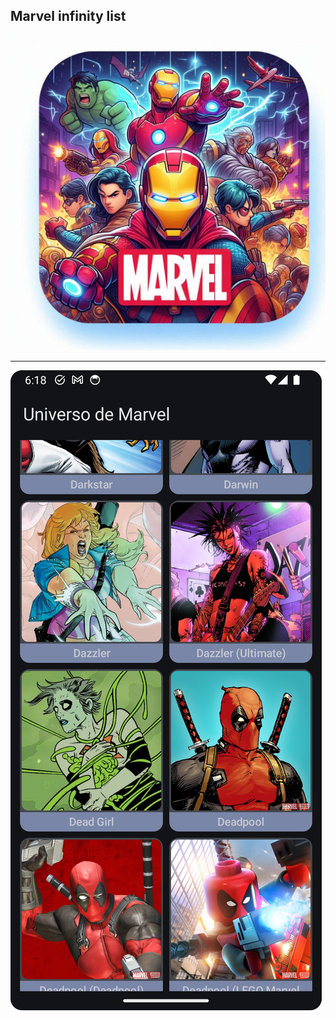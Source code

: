 ## Marvel infinity list 

![](https://github.com/jander96/resources_for_repos/blob/main/app_icon.jpg)

-----

![](https://github.com/jander96/resources_for_repos/blob/main/Screenshot_20240714_181921.png)
